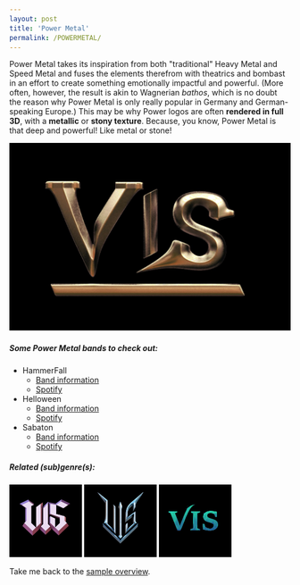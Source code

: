 ```yaml
---
layout: post
title: 'Power Metal'
permalink: /POWERMETAL/
---
```


Power Metal takes its inspiration from both "traditional" Heavy Metal and Speed Metal and fuses the elements therefrom with theatrics and bombast in an effort to create something emotionally impactful and powerful. (More often, however, the result is akin to Wagnerian *bathos*, which is no doubt the reason why Power Metal is only really popular in Germany and German-speaking Europe.) This may be why Power logos are often **rendered in full 3D**, with a **metallic** or **stony texture**. Because, you know, Power Metal is that deep and powerful! Like metal or stone!

![Power Metal](..\assets\img\projects\proj-8\power.jpg)

##### Some Power Metal bands to check out:

<ul>
<li>HammerFall
<ul>
<li><a href="https://www.metal-archives.com/bands/HammerFall/201" target="_blank" rel="noopener"><span>Band information</span></a></li>
<li><a href="https://open.spotify.com/track/0AqM32Ni3s9Sm0fTkvKU6U?si=e8deb6f3c0814c5a" target="_blank" rel="noopener"><span>Spotify</span></a></li>
</ul>
</li>

<li>Helloween
<ul>
<li><a href="https://www.metal-archives.com/bands/Helloween/159" target="_blank" rel="noopener"><span>Band information</span></a></li>
<li><a href="https://open.spotify.com/track/5VZwMq6yaFb04PCTfdNY3K?si=030971ab961d457f" target="_blank" rel="noopener"><span>Spotify</span></a></li>
</ul>
</li>

<li>Sabaton
<ul>
<li><a href="https://www.metal-archives.com/bands/Sabaton/484" target="_blank" rel="noopener"><span>Band information</span></a></li>
<li><a href="https://open.spotify.com/track/0cajnv3diwVnb2KXv7hLVs?si=9e076d5d959c417c" target="_blank" rel="noopener"><span>Spotify</span></a></li>
</ul>
</li>
</ul>

##### Related (sub)genre(s):
[<img src="..\assets\img\projects\proj-9\heavy.jpg" alt="Heavy Metal" width=130 >](/HEAVYMETAL/)
[<img src="..\assets\img\projects\proj-9\speed.jpg" alt="Speed Metal" width=130 >](/SPEEDMETAL/)
[<img src="..\assets\img\projects\proj-9\symphonic.jpg" alt="Symphonic Metal" width=130 >](/SYMPHONICMETAL/)

<!--
### Power Metal and True Metal (Continued)


As is hopefully clear, this whole guide is a tongue-in-cheek affair. Even so, I don't want to give the impression that I have a strong automatic dislike against Power Metal bands compared to bands in other genres and subgenres, which is why I want to give a German fan of Power Metal the opportunity to make a case for the genre that he grew up with and is a fan of. Therefore, dear reader, let me introduce to you, Bastian Warmduscher, Power Metal fan extraordinaire.

> "Zank you for let-ding me vrite ein bisschen on behalf of zee fans of True Metal, und I respectfully ask zat zeze remarks vill be published vizout editing.

> Zer is ein lot to unpack here. I vill begin by zaying zat, moar zan any ozzer genre/zubgenre schhtyle, only True Metal is zru to zeee schttyle of clazic heaffy metal. It is hauzentic und alvays played from zee heart; it foices zee hineffable in vays vords cannot. It is effery bit as hextreme as zee music und lyrics imply, und above all, it is zee only <strong> real zing</strong> [the bold is the author's, G.] in ein vorld zat is dilooted by vimps and posers.

> You may laugh as much as you vant about zee "svords-und-zorcery" lyrics, chust now. But know zat laughder is ein zign of veakness. You laugh becauze you are unzure of yourself; you laugh becauze you feel ein roosch of glory ven zinking yourself zuperior. But only people vo are unzure of zeir pozizion in life require zuch reazurance. (Zat is vat Hobbes has taught me.)<sup>1</sup>

> But ask yourzelf zis: Are you prepared to die for medal? Haffe you effer zought about zat? Are you prepared to die for medal? I am prepared to die. Und I vould bet mein life on it zat you are not."<sup>2</sup>



As is hopefully clear, this whole guide is a tongue-in-cheek affair. Even so, I don't want to give the impression that I have a strong automatic dislike against Power Metal bands compared to bands in other genres and subgenres, which is why I want to give a German fan of Power Metal the opportunity to make a case for the genre that he grew up with and is a fan of. Therefore, dear reader, let me introduce to you, Bastian Warmduscher, Power Metal fan extraordinaire.

> "Thank you for letting me write a piece on behalf of the fans of True Metal, and I respectfully ask that these remarks will be published without editing.

> There is a lot to unpack here. I will begin by saying that, more than any other genre/subgenre style, only True Metal is true to the style of classic heavy metal. It is authentic and always played from the heart; it voices the ineffable in ways words cannot. It is every bit as extreme as the music and lyrics imply, and above all, it is the only <strong> real thing</strong> [the bold is the author's, G.] in a world that is diluted by wimps and posers.

> You may laugh as much as you want about the "swords-and-sorcery" lyrics, just now. But know that laughter is a sign of weakness. You laugh because you are unsure of yourself; you laugh because you feel a rush of glory when thinking yourself superior. But only people who are unsure of their position in life require such reassurance. (That is what Hobbes has taught me.)<sup>1</sup>

> But ask yourself this: Are you prepared to die for metal? Have you ever thought about that? Are you prepared to die for metal? I am prepared to die. And I would bet my life on it that you are not."<sup>2</sup>


Wizard are a power metal or “true” metal band known as Germany's answer to Manowar.

„I believe in the fans. I believe in metal more than anybody you've ever met. And another thing, I'm prepared to die for metal. Are you?“ - deutsch: „Ich glaube an die Fans. Ich glaube an den Metal, mehr als jeder andere, den Du je getroffen hast. Und noch etwas: Ich bin bereit, für den Metal zu sterben. Du auch?“

##### Reference(s)

-->
<!--
##### Some True Metal bands to check out:
<ul>
<li>Majesty
<ul>
<li><a href="https://www.metal-archives.com/bands/Majesty/297" target="_blank" rel="noopener"><span>Band information</span></a></li>
<li><a href="https://open.spotify.com/track/79nTE89HIp08O9YZTxt3dL?si=81661e1a765c4702" target="_blank" rel="noopener"><span>Spotify</span></a></li>
</ul>
</li>

<li>Manowar
<ul>
<li><a href="https://www.metal-archives.com/bands/Manowar/83" target="_blank" rel="noopener"><span>Band information</span></a></li>
<li><a href="https://open.spotify.com/track/28TcG73tbc4iGrGBFjiBnR?si=6c1cf97d9dbc4e5c" target="_blank" rel="noopener"><span>Spotify</span></a></li>
</ul>
</li>

<li>Wizard
<ul>
<li><a href="https://www.metal-archives.com/bands/wizard/156" target="_blank" rel="noopener"><span>Band information</span></a></li>
<li><a href="https://open.spotify.com/track/3myIr9jmN7P4Upcx6ZZGhh?si=e54f2caba7044593" target="_blank" rel="noopener"><span>Spotify</span></a></li>
</ul>
</li>
</ul>

##### Reference(s)

##### [] D. Bukszpan. *The Encyclopedia of Heavy Metal*, 2003.
##### [2] G. Kühnemund. Rockhard, No. 277: Gnadenloser Schlagabtausch, 2006.
##### [] R. Trousdale. Teaching Comic Narratives. In R. Jacobs, ed. *Teaching Narrative*, p. 73, 2018.
-->

Take me back to the [sample overview](../projects/proj-8).